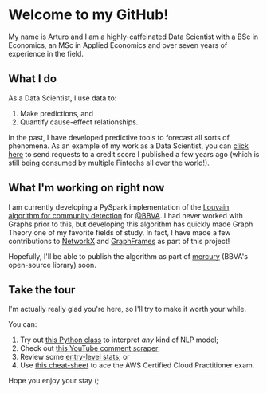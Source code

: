# Welcome to my GitHub!
My name is Arturo and I am a highly-caffeinated Data Scientist with a BSc in Economics, an MSc in Applied Economics and over seven years of experience in the field.

## What I do
As a Data Scientist, I use data to:
1. Make predictions, and
2. Quantify cause-effect relationships.

In the past, I have developed predictive tools to forecast all sorts of phenomena. As an example of my work as a Data Scientist, you can [click here](https://developer.circulodecredito.com.mx/producto/fintech-score-simulacion) to send requests to a credit score I published a few years ago (which is still being consumed by multiple Fintechs all over the world!).

## What I'm working on right now
I am currently developing a PySpark implementation of the [Louvain algorithm for community detection](https://arxiv.org/abs/0803.0476) for [@BBVA](https://www.bbva.com/). I had never worked with Graphs prior to this, but developing this algorithm has quickly made Graph Theory one of my favorite fields of study. In fact, I have made a few contributions to [NetworkX](https://github.com/networkx) and [GraphFrames](https://graphframes.github.io/graphframes/docs/_site/index.html) as part of this project!

Hopefully, I'll be able to publish the algorithm as part of [mercury](https://www.bbvaaifactory.com/mercury/) (BBVA's open-source library) soon.

## Take the tour
I'm actually really glad you're here, so I'll try to make it worth your while.

You can:
1. Try out [this Python class](https://github.com/ArturoSbr/understanding-vadr/blob/main/cod/03-lime/lime.py) to interpret *any* kind of NLP model;
2. Check out [this YouTube comment scraper](https://github.com/ArturoSbr/youtube-dislike-count/blob/main/cod/01_data/youtube.py);
3. Review some [entry-level stats](https://github.com/ArturoSbr/statistics-in-python); or
4. Use [this cheat-sheet](https://github.com/ArturoSbr/aws-ccp-cheat-sheet) to ace the AWS Certified Cloud Practitioner exam.

Hope you enjoy your stay (;
